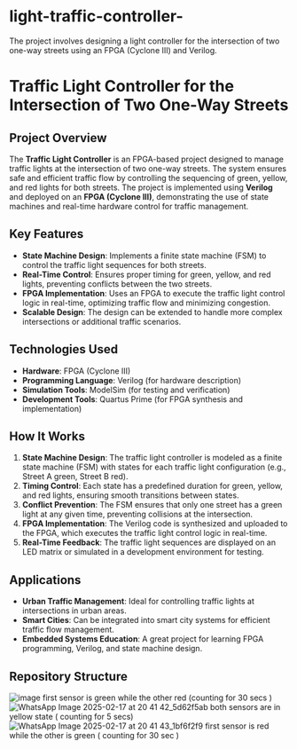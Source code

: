 # light-traffic-controller-
The project involves designing a light controller for the intersection of two one-way streets using an FPGA (Cyclone III) and Verilog.
# Traffic Light Controller for the Intersection of Two One-Way Streets

## Project Overview
The **Traffic Light Controller** is an FPGA-based project designed to manage traffic lights at the intersection of two one-way streets. The system ensures safe and efficient traffic flow by controlling the sequencing of green, yellow, and red lights for both streets. The project is implemented using **Verilog** and deployed on an **FPGA (Cyclone III)**, demonstrating the use of state machines and real-time hardware control for traffic management.

## Key Features
- **State Machine Design**: Implements a finite state machine (FSM) to control the traffic light sequences for both streets.
- **Real-Time Control**: Ensures proper timing for green, yellow, and red lights, preventing conflicts between the two streets.
- **FPGA Implementation**: Uses an FPGA to execute the traffic light control logic in real-time, optimizing traffic flow and minimizing congestion.
- **Scalable Design**: The design can be extended to handle more complex intersections or additional traffic scenarios.

## Technologies Used
- **Hardware**: FPGA (Cyclone III)
- **Programming Language**: Verilog (for hardware description)
- **Simulation Tools**: ModelSim (for testing and verification)
- **Development Tools**: Quartus Prime (for FPGA synthesis and implementation)

## How It Works
1. **State Machine Design**: The traffic light controller is modeled as a finite state machine (FSM) with states for each traffic light configuration (e.g., Street A green, Street B red).
2. **Timing Control**: Each state has a predefined duration for green, yellow, and red lights, ensuring smooth transitions between states.
3. **Conflict Prevention**: The FSM ensures that only one street has a green light at any given time, preventing collisions at the intersection.
4. **FPGA Implementation**: The Verilog code is synthesized and uploaded to the FPGA, which executes the traffic light control logic in real-time.
5. **Real-Time Feedback**: The traffic light sequences are displayed on an LED matrix or simulated in a development environment for testing.

## Applications
- **Urban Traffic Management**: Ideal for controlling traffic lights at intersections in urban areas.
- **Smart Cities**: Can be integrated into smart city systems for efficient traffic flow management.
- **Embedded Systems Education**: A great project for learning FPGA programming, Verilog, and state machine design.

## Repository Structure

![image](https://github.com/user-attachments/assets/6e717583-f955-4cd0-9d04-da94a21fc7c6)
first sensor is green while the other red (counting for 30 secs ) 
![WhatsApp Image 2025-02-17 at 20 41 42_5d62f5ab](https://github.com/user-attachments/assets/15f60a01-5613-4137-a41a-97b0bb070de5)
both sensors are in yellow state ( counting for 5 secs)
![WhatsApp Image 2025-02-17 at 20 41 43_1bf6f2f9](https://github.com/user-attachments/assets/8e39db70-9fdb-4919-880c-d9cd458d83fe)
first sensor is red while the other is green ( counting for 30 sec ) 

